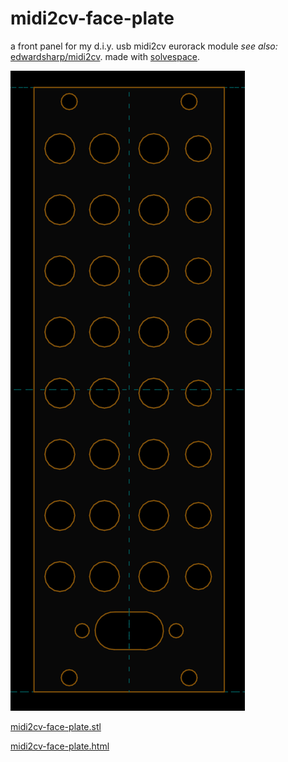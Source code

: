 # midi2cv-face-plate

a front panel for my d.i.y. usb midi2cv eurorack module _see also:_ [edwardsharp/midi2cv](https://github.com/edwardsharp/midi2cv). made with [solvespace](http://solvespace.com).

![midi2cv face plate](midi2cv-face-plate.png "midi2cv face plate")

[midi2cv-face-plate.stl](midi2cv-face-plate.stl)

[midi2cv-face-plate.html](midi2cv-face-plate.html)
